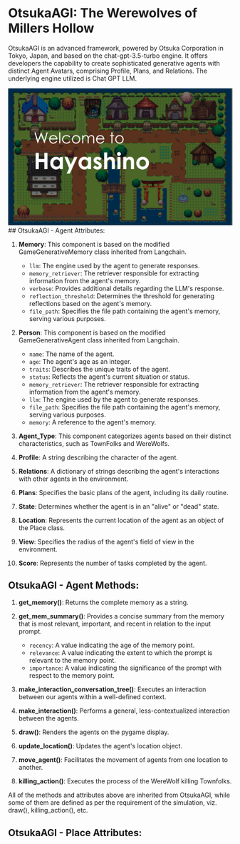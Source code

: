 # OtsukaAGI: The Werewolves of Millers Hollow

OtsukaAGI is an advanced framework, powered by Otsuka Corporation in Tokyo, Japan, and based on the chat-gpt-3.5-turbo engine. It offers developers the capability to create sophisticated generative agents with distinct Agent Avatars, comprising Profile, Plans, and Relations. The underlying engine utilized is Chat GPT LLM.

<img src = "/static/env.png">
## OtsukaAGI - Agent Attributes:

1. **Memory**: This component is based on the modified GameGenerativeMemory class inherited from Langchain.
   - `llm`: The engine used by the agent to generate responses.
   - `memory_retriever`: The retriever responsible for extracting information from the agent's memory.
   - `verbose`: Provides additional details regarding the LLM's response.
   - `reflection_threshold`: Determines the threshold for generating reflections based on the agent's memory.
   - `file_path`: Specifies the file path containing the agent's memory, serving various purposes.

2. **Person**: This component is based on the modified GameGenerativeAgent class inherited from Langchain.
   - `name`: The name of the agent.
   - `age`: The agent's age as an integer.
   - `traits`: Describes the unique traits of the agent.
   - `status`: Reflects the agent's current situation or status.
   - `memory_retriever`: The retriever responsible for extracting information from the agent's memory.
   - `llm`: The engine used by the agent to generate responses.
   - `file_path`: Specifies the file path containing the agent's memory, serving various purposes.
   - `memory`: A reference to the agent's memory.

3. **Agent_Type**: This component categorizes agents based on their distinct characteristics, such as TownFolks and WereWolfs.

4. **Profile**: A string describing the character of the agent.

5. **Relations**: A dictionary of strings describing the agent's interactions with other agents in the environment.

6. **Plans**: Specifies the basic plans of the agent, including its daily routine.

7. **State**: Determines whether the agent is in an "alive" or "dead" state.

8. **Location**: Represents the current location of the agent as an object of the Place class.

9. **View**: Specifies the radius of the agent's field of view in the environment.

10. **Score**: Represents the number of tasks completed by the agent.

## OtsukaAGI - Agent Methods:

1. **get_memory()**: Returns the complete memory as a string.

2. **get_mem_summary()**: Provides a concise summary from the memory that is most relevant, important, and recent in relation to the input prompt.
   - `recency`: A value indicating the age of the memory point.
   - `relevance`: A value indicating the extent to which the prompt is relevant to the memory point.
   - `importance`: A value indicating the significance of the prompt with respect to the memory point.

3. **make_interaction_conversation_tree()**: Executes an interaction between our agents within a well-defined context.

4. **make_interaction()**: Performs a general, less-contextualized interaction between the agents.

5. **draw()**: Renders the agents on the pygame display.

6. **update_location()**: Updates the agent's location object.

7. **move_agent()**: Facilitates the movement of agents from one location to another.

8. **killing_action()**: Executes the process of the WereWolf killing Townfolks.

All of the methods and attributes above are inherited from OtsukaAGI, while some of them are defined as per the requirement of the simulation, viz. draw(), killing_action(), etc.

## OtsukaAGI - Place Attributes:




